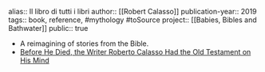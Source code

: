 alias:: Il libro di tutti i libri
author:: [[Robert Calasso]] 
publication-year:: 2019
tags:: book, reference, #mythology #toSource 
project:: [[Babies, Bibles and Bathwater]] 
public:: true

- A reimagining of stories from the Bible.
- [Before He Died, the Writer Roberto Calasso Had the Old Testament on His Mind](https://www.nytimes.com/2022/01/18/books/review/roberto-calasso-the-book-of-all-books.html)